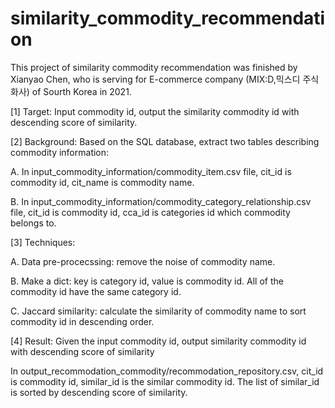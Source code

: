 # similarity_commodity_recommendation
 This project of similarity commodity recommendation was finished by Xianyao Chen, who is serving for E-commerce company (MIX:D,믹스디 주식화사) of Sourth Korea in 2021.
 
 [1] Target: Input commodity id, output the similarity commodity id with descending score of similarity.
 
 [2] Background: Based on the SQL database, extract two tables describing commodity information:
 
 A. In input_commodity_information/commodity_item.csv file, cit_id is commodity id, cit_name is commodity name.
 
 B. In input_commodity_information/commodity_category_relationship.csv file, cit_id is commodity id, cca_id is categories id which commodity belongs to.
 
 [3] Techniques:
 
 A. Data pre-procecssing: remove the noise of commodity name.
 
 B. Make a dict: key is category id, value is commodity id. All of the commodity id have the same category id.
 
 C. Jaccard similarity: calculate the similarity of commodity name to sort commodity id in descending order.
 
 [4] Result: Given the input commodity id, output similarity commodity id with descending score of similarity  
 
 In output_recommodation_commodity/recommodation_repository.csv, cit_id is commodity id, similar_id is the similar commodity id. The list of similar_id is sorted by descending score of similarity.
 
